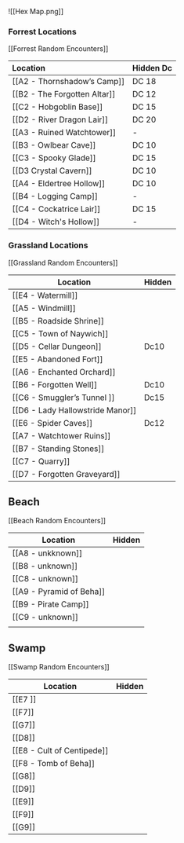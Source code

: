 ![[Hex Map.png]]

### Forrest Locations
[[Forrest Random Encounters]]

| Location                     | Hidden Dc |
| :--------------------------- | :-------- |
| [[A2 - Thornshadow’s Camp]]  | DC 18     |
| [[B2 - The Forgotten Altar]] | DC 12     |
| [[C2 - Hobgoblin Base]]      | DC 15     |
| [[D2 - River Dragon Lair]]   | DC 20     |
| [[A3 - Ruined Watchtower]]   | -         |
| [[B3 - Owlbear Cave]]        | DC 10     |
| [[C3 - Spooky Glade]]        | DC 15     |
| [[D3 Crystal Cavern]]        | DC 10     |
| [[A4 - Eldertree Hollow]]    | DC 10     |
| [[B4 - Logging Camp]]        | -         |
| [[C4 - Cockatrice Lair]]     | DC 15     |
| [[D4 - Witch's Hollow]]      | -         |
### Grassland Locations
[[Grassland Random Encounters]]

| Location                         | Hidden |
| -------------------------------- | ------ |
| [[E4 - Watermill]]               |        |
| [[A5 - Windmill]]                |        |
| [[B5 - Roadside Shrine]]         |        |
| [[C5 - Town of Naywich]]         |        |
| [[D5 - Cellar Dungeon]]          | Dc10   |
| [[E5 - Abandoned Fort]]          |        |
| [[A6 - Enchanted Orchard]]       |        |
| [[B6 - Forgotten Well]]          | Dc10   |
| [[C6 - Smuggler’s Tunnel ]]      | Dc15   |
| [[D6 - Lady Hallowstride Manor]] |        |
| [[E6 - Spider Caves]]            | Dc12   |
| [[A7 - Watchtower Ruins]]        |        |
| [[B7 - Standing Stones]]         |        |
| [[C7 - Quarry]]                  |        |
| [[D7 - Forgotten Graveyard]]     |        |
## Beach 
[[Beach Random Encounters]]

| Location              | Hidden |
| --------------------- | ------ |
| [[A8 - unkknown]]     |        |
| [[B8 - unknown]]      |        |
| [[C8 - unknown]]      |        |
| [[A9 - Pyramid of Beha]] |        |
| [[B9 - Pirate Camp]]  |        |
| [[C9 - unknown]]      |        |
|                       |        |
## Swamp
[[Swamp Random Encounters]]

| Location                   | Hidden |
| -------------------------- | ------ |
| [[E7 ]]                    |        |
| [[F7]]                     |        |
| [[G7]]                     |        |
| [[D8]]                     |        |
| [[E8 - Cult of Centipede]] |        |
| [[F8 - Tomb of Beha]]      |        |
| [[G8]]                     |        |
| [[D9]]                     |        |
| [[E9]]                     |        |
| [[F9]]                     |        |
| [[G9]]                     |        |
